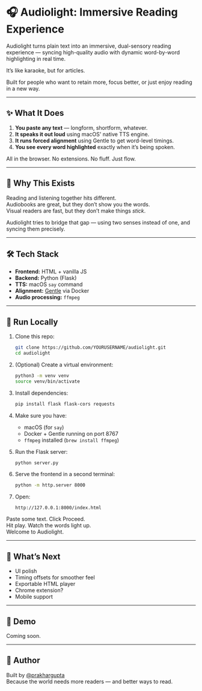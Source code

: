 # 🎧 Audiolight: Immersive Reading Experience

Audiolight turns plain text into an immersive, dual-sensory reading experience — syncing high-quality audio with dynamic word-by-word highlighting in real time.

It’s like karaoke, but for articles.

Built for people who want to retain more, focus better, or just enjoy reading in a new way.

---

## ✨ What It Does

1. **You paste any text** — longform, shortform, whatever.  
2. **It speaks it out loud** using macOS' native TTS engine.  
3. **It runs forced alignment** using Gentle to get word-level timings.  
4. **You see every word highlighted** exactly when it’s being spoken.  

All in the browser. No extensions. No fluff. Just flow.

---

## 🧠 Why This Exists

Reading and listening together hits different.  
Audiobooks are great, but they don’t show you the words.  
Visual readers are fast, but they don’t make things *stick*.  

Audiolight tries to bridge that gap — using two senses instead of one, and syncing them precisely.

---

## 🛠️ Tech Stack

- **Frontend:** HTML + vanilla JS  
- **Backend:** Python (Flask)  
- **TTS:** macOS `say` command  
- **Alignment:** [Gentle](https://github.com/lowerquality/gentle) via Docker  
- **Audio processing:** `ffmpeg`

---

## 🧪 Run Locally

1. Clone this repo:

    ```bash
    git clone https://github.com/YOURUSERNAME/audiolight.git
    cd audiolight
    ```

2. (Optional) Create a virtual environment:

    ```bash
    python3 -m venv venv
    source venv/bin/activate
    ```

3. Install dependencies:

    ```bash
    pip install flask flask-cors requests
    ```

4. Make sure you have:
    - macOS (for `say`)
    - Docker + Gentle running on port 8767
    - `ffmpeg` installed (`brew install ffmpeg`)

5. Run the Flask server:

    ```bash
    python server.py
    ```

6. Serve the frontend in a second terminal:

    ```bash
    python -m http.server 8000
    ```

7. Open:

    ```
    http://127.0.0.1:8000/index.html
    ```

Paste some text. Click Proceed.  
Hit play. Watch the words light up.  
Welcome to Audiolight.

---

## 🧩 What’s Next

- UI polish  
- Timing offsets for smoother feel  
- Exportable HTML player  
- Chrome extension?  
- Mobile support  

---

## 👀 Demo

Coming soon.

---

## 📣 Author

Built by [@prakhargupta](https://github.com/prakhargupta)  
Because the world needs more readers — and better ways to read.
